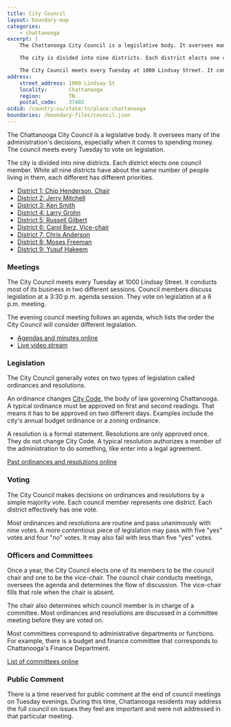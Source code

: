 ```yaml
---
title: City Council
layout: boundary-map
categories:
    - chattanooga
excerpt: | 
    The Chattanooga City Council is a legislative body. It oversees many of the administration's decisions, especially when it comes to spending money.

    The city is divided into nine districts. Each district elects one council member.

    The City Council meets every Tuesday at 1000 Lindsay Street. It conducts most of its business in two different sessions. Council members discuss legislation at an afternoon agenda session. They vote on legislation at their evening meeting.
address:
    street_address: 1000 Lindsay St
    locality:       Chattanooga
    region:         TN
    postal_code:    37402
ocdid: /country:us/state:tn/place:chattanooga
boundaries: /boundary-files/council.json
---
```


The Chattanooga City Council is a legislative body. It oversees many of the administration's decisions, especially when it comes to spending money. The council meets every Tuesday to vote on legislation.

The city is divided into nine districts. Each district elects one council member. While all nine districts have about the same number of people living in them, each different has different priorities. 

+ [District 1: Chip Henderson, Chair](./district-1.html)
+ [District 2: Jerry Mitchell](./district-2.html)
+ [District 3: Ken Smith](./district-3.html)
+ [District 4: Larry Grohn](./district-4.html)
+ [District 5: Russell Gilbert](./district-5.html)
+ [District 6: Carol Berz, Vice-chair](./district-6.html)
+ [District 7: Chris Anderson](./district-7.html)
+ [District 8: Moses Freeman](./district-8.html)
+ [District 9: Yusuf Hakeem](./district-9.html)

### Meetings

The City Council meets every Tuesday at 1000 Lindsay Street. It conducts most of its business in two different sessions. Council members discuss legislation at a 3:30 p.m. agenda session. They vote on legislation at a 6 p.m. meeting.

The evening council meeting follows an agenda, which lists the order the City Council will consider different legislation.

+ [Agendas and minutes online](http://www.chattanooga.gov/city-council/agendasminutes-by-date)
+ [Live video stream](http://www.ustream.tv/channel/chattanooga-council-meeting)

### Legislation

The City Council generally votes on two types of legislation called ordinances and resolutions.

An ordinance changes [City Code](http://www.chattanooga.gov/city-council/city-code), the body of law governing Chattanooga. A typical ordinance must be approved on first and second readings. That means it has to be approved on two different days. Examples include the city's annual budget ordinance or a zoning ordinance.

A resolution is a formal statement. Resolutions are only approved once. They do not change City Code. A typical resolution authorizes a member of the administration to do something, like enter into a legal agreement.

[Past ordinances and resolutions online](http://www.chattanooga.gov/city-council/ordinances-and-resolutions)

### Voting

The City Council makes decisions on ordinances and resolutions by a simple majority vote. Each council member represents one district. Each district effectively has one vote.

Most ordinances and resolutions are routine and pass unanimously with nine votes. A more contentious piece of legislation may pass with five "yes" votes and four "no" votes. It may also fail with less than five "yes" votes.

### Officers and Committees

Once a year, the City Council elects one of its members to be the council chair and one to be the vice-chair. The council chair conducts meetings, oversees the agenda and determines the flow of discussion. The vice-chair fills that role when the chair is absent.

The chair also determines which council member is in charge of a committee. Most ordinances and resolutions are discussed in a committee meeting before they are voted on.

Most committees correspond to administrative departments or functions. For example, there is a budget and finance committee that corresponds to Chattanooga's Finance Department. 

[List of committees online](http://www.chattanooga.gov/city-council/committees)

### Public Comment

There is a time reserved for public comment at the end of council meetings on Tuesday evenings. During this time, Chattanooga residents may address the full council on issues they feel are important and were not addressed in that particular meeting.




